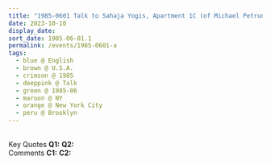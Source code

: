 ```yaml
---
title: "1985-0601 Talk to Sahaja Yogis, Apartment 1C (of Michael Petrunia), 270 Jay Street, Brooklyn, New York City, NY, U.S.A."
date: 2023-10-10
display_date: 
sort_date: 1985-06-01.1
permalink: /events/1985-0601-a
tags:
  - blue @ English
  - brown @ U.S.A.
  - crimson @ 1985
  - deeppink @ Talk
  - green @ 1985-06
  - maroon @ NY
  - orange @ New York City
  - peru @ Brooklyn
---
```


<br>

<wave-list>
  <list-title color="DarkSeaGreen" width="55">Key Quotes</list-title>
  <list-item color="BlanchedAlmond" width="280"><b>Q1:</b> <i></i></list-item>
  <list-item color="Lavender" width="280"><b>Q2:</b> <i></i></list-item>
</wave-list>

<br>

<wave-list>
  <list-title color="DarkSeaGreen" width="55">Comments</list-title>
  <list-item color="BlanchedAlmond" width="280"><b>C1:</b> <i></i></list-item>
  <list-item color="Lavender" width="280"><b>C2:</b> <i></i></list-item>
</wave-list>